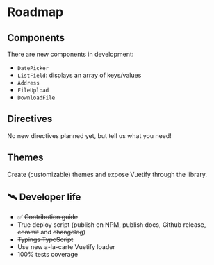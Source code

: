 # Roadmap

## Components

There are new components in development:

-   `DatePicker`
-   `ListField`: displays an array of keys/values
-   `Address`
-   `FileUpload`
-   `DownloadFile`

## Directives

No new directives planned yet, but tell us what you need!

## Themes

Create (customizable) themes and expose Vuetify through the library.

## 🛰️ Developer life

-   ✅ ~~Contribution guide~~
-   True deploy script (~~publish on NPM~~, ~~publish docs~~, Github release, ~~commit~~ and ~~changelog~~)
-   ~~Typings TypeScript~~
-   Use new a-la-carte Vuetify loader
-   100% tests coverage
